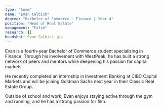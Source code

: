 ```yaml
---
type: "team"
name: "Evan Calbick"
degree: "Bachelor of Commerce - Finance | Year 4"
position: "Head of Real Estate"
management: "False"
research: []
headshot: Evan_Calbick.jpg
---
```


Evan is a fourth-year Bachelor of Commerce student specializing in Finance. Through his involvement with WestPeak, he has built a strong network of peers and mentors while deepening his passion for capital markets.

He recently completed an internship in Investment Banking at CIBC Capital Markets and will be joining Goldman Sachs next year in their Classic Real Estate Group.

Outside of school and work, Evan enjoys staying active through the gym and running, and he has a strong passion for film.

